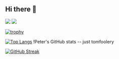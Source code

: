 ## Hi there 👋

<!--
**PeterHusman/PeterHusman** is a ✨ _special_ ✨ repository because its `README.md` (this file) appears on your GitHub profile.

Here are some ideas to get you started:

- 🔭 I’m currently working on ...
- 🌱 I’m currently learning ...
- 👯 I’m looking to collaborate on ...
- 🤔 I’m looking for help with ...
- 💬 Ask me about ...
- 📫 How to reach me: ...
- 😄 Pronouns: ...
- ⚡ Fun fact: ...
-->


![](https://komarev.com/ghpvc/?username=PeterHusman&style=flat&color=DC143C)
![](https://img.shields.io/github/followers/PeterHusman?style=social)

[![trophy](https://github-profile-trophy.vercel.app/?username=PeterHusman&column=8&theme=gruvbox&no-frame=true)](https://github.com/ryo-ma/github-profile-trophy)

[![Top Langs](https://github-readme-stats.vercel.app/api/top-langs/?username=PeterHusman&theme=onedark)](https://github.com/anuraghazra/github-readme-stats)
!Peter's GitHub stats -- just tomfoolery


[![GitHub Streak](https://github-readme-streak-stats.herokuapp.com/?user=PeterHusman&theme=tokyonight)](https://git.io/streak-stats)
